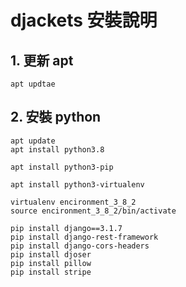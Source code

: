 # djackets 安裝說明

## 1. 更新 apt 
```
apt updtae
```
## 2. 安裝 python 
```
apt update
apt install python3.8

apt install python3-pip

apt install python3-virtualenv

virtualenv encironment_3_8_2
source encironment_3_8_2/bin/activate

pip install django==3.1.7
pip install django-rest-framework
pip install django-cors-headers
pip install djoser
pip install pillow
pip install stripe
```

